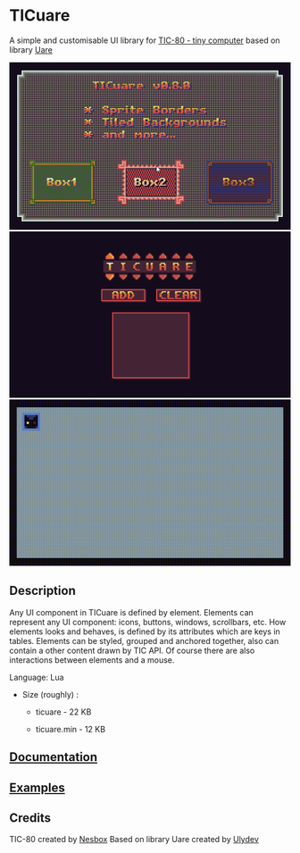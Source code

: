 # TICuare

A simple and customisable UI library for [TIC-80 - tiny computer](https://nesbox.itch.io/tic) based on library [Uare](https://github.com/Ulydev/Uare)

[![v0-8-0demo](/images/v0-8-0demo.gif)](http://tic.computer/play?cart=99)
[![Gamepad](/images/gamepadinput.gif)](http://tic.computer/play?cart=87)
![Edgar](/images/edgar.gif)

## Description
Any UI component in TICuare is defined by element. Elements can represent any UI component: icons, buttons, windows, scrollbars, etc. 
How elements looks and behaves, is defined by its attributes which are keys in tables. 
Elements can be styled, grouped and anchored together, also can contain a other content drawn by TIC API. Of course there are also interactions between elements and a mouse.

Language: Lua

- Size (roughly) :

  - ticuare   	  - 22 KB
  
  - ticuare.min   - 12 KB
  

## [Documentation](https://github.com/Crutiatix/TICuare/wiki)

## [Examples](../../wiki/Examples)

## Credits
TIC-80 created by [Nesbox](https://tic.computer/)
Based on library Uare created by [Ulydev](https://github.com/Ulydev)
